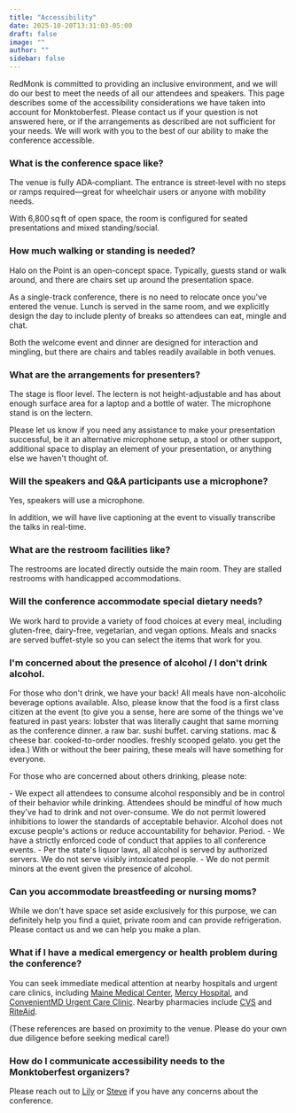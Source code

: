 ```yaml
---
title: "Accessibility"
date: 2025-10-20T13:31:03-05:00
draft: false
image: ""
author: ""
sidebar: false
---
```


RedMonk is committed to providing an inclusive environment, and we will do our best to meet the needs of all our attendees and speakers. This page describes some of the accessibility considerations we have taken into account for Monktoberfest. Please contact us if your question is not answered here, or if the arrangements as described are not sufficient for your needs. We will work with you to the best of our ability to make the conference accessible.

### What is the conference space like?

The venue is fully ADA‑compliant. The entrance is street‑level with no steps or ramps required—great for wheelchair users or anyone with mobility needs.

With 6,800 sq ft of open space, the room is configured for seated presentations and mixed standing/social.

### How much walking or standing is needed?

Halo on the Point is an open-concept space. Typically, guests stand or walk around, and there are chairs set up around the presentation space.

As a single-track conference, there is no need to relocate once you've entered the venue. Lunch is served in the same room, and we explicitly design the day to include plenty of breaks so attendees can eat, mingle and chat.

Both the welcome event and dinner are designed for interaction and mingling, but there are chairs and tables readily available in both venues.

### What are the arrangements for presenters?

The stage is floor level. The lectern is not height-adjustable and has about enough surface area for a laptop and a bottle of water. The microphone stand is on the lectern.

Please let us know if you need any assistance to make your presentation successful, be it an alternative microphone setup, a stool or other support, additional space to display an element of your presentation, or anything else we haven't thought of.

### Will the speakers and Q&A participants use a microphone?

Yes, speakers will use a microphone.

In addition, we will have live captioning at the event to visually transcribe the talks in real-time.

### What are the restroom facilities like?

The restrooms are located directly outside the main room. They are stalled restrooms with handicapped accommodations.

### Will the conference accommodate special dietary needs?

We work hard to provide a variety of food choices at every meal, including gluten-free, dairy-free, vegetarian, and vegan options. Meals and snacks are served buffet-style so you can select the items that work for you.

### I'm concerned about the presence of alcohol / I don't drink alcohol.

For those who don't drink, we have your back! All meals have non-alcoholic beverage options available. Also, please know that the food is a first class citizen at the event (to give you a sense, here are some of the things we've featured in past years: lobster that was literally caught that same morning as the conference dinner. a raw bar. sushi buffet. carving stations. mac & cheese bar. cooked-to-order noodles. freshly scooped gelato. you get the idea.) With or without the beer pairing, these meals will have something for everyone.

For those who are concerned about others drinking, please note:

\- We expect all attendees to consume alcohol responsibly and be in control of their behavior while drinking. Attendees should be mindful of how much they've had to drink and not over-consume. We do not permit lowered inhibitions to lower the standards of acceptable behavior. Alcohol does not excuse people's actions or reduce accountability for behavior. Period.
\- We have a strictly enforced code of conduct that applies to all conference events.
\- Per the state's liquor laws, all alcohol is served by authorized servers. We do not serve visibly intoxicated people.
\- We do not permit minors at the event given the presence of alcohol.

### Can you accommodate breastfeeding or nursing moms?

While we don't have space set aside exclusively for this purpose, we can definitely help you find a quiet, private room and can provide refrigeration. Please contact us and we can help you make a plan.

### What if I have a medical emergency or health problem during the conference?

You can seek immediate medical attention at nearby hospitals and urgent care clinics, including [Maine Medical Center](https://mainehealth.org/maine-medical-center), [Mercy Hospital](https://www.mercyhospital.org/), and [ConvenientMD Urgent Care Clinic](https://convenientmd.com/locations/portland-me-urgent-care-04101/). Nearby pharmacies include [CVS](https://www.cvs.com/store-locator/cvs-pharmacy-address/510+Congress+Street-Portland-ME-04101/storeid=454?WT.mc_id=LS_GOOGLE_FS_454) and [RiteAid](https://locations.riteaid.com/locations/me/portland/290-congress-street.html).

(These references are based on proximity to the venue. Please do your own due diligence before seeking medical care!)

### How do I communicate accessibility needs to the Monktoberfest organizers?

Please reach out to [Lily](mailto:llachance@redmonk.com) or [Steve](mailto:sogrady@redmonk.com) if you have any concerns about the conference.
